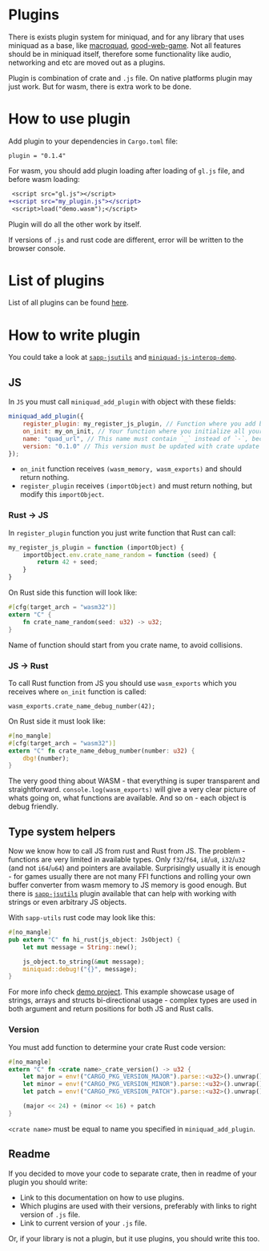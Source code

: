 # Plugins

There is exists plugin system for miniquad, and for any library that uses miniquad as a base, like [macroquad](https://github.com/not-fl3/macroquad), [good-web-game](https://github.com/not-fl3/good-web-game). Not all features should be in miniquad itself, therefore some functionality like audio, networking and etc are moved out as a plugins.

Plugin is combination of crate and `.js` file. On native platforms plugin may just work. But for wasm, there is extra work to be done.

# How to use plugin

Add plugin to your dependencies in `Cargo.toml` file:

```
plugin = "0.1.4"
```

For wasm, you should add plugin loading after loading of `gl.js` file, and before wasm loading: 

```diff
 <script src="gl.js"></script>
+<script src="my_plugin.js"></script>
 <script>load("demo.wasm");</script>
```

Plugin will do all the other work by itself.

If versions of `.js` and rust code are different, error will be written to the browser console.

# List of plugins

List of all plugins can be found [here](https://github.com/ozkriff/awesome-quads#plugins).

# How to write plugin

You could take a look at [`sapp-jsutils`](https://github.com/not-fl3/sapp-jsutils/) and [`miniquad-js-interop-demo`](https://github.com/not-fl3/miniquad-js-interop-demo).

## JS

In `JS` you must call `miniquad_add_plugin` with object with these fields:
```js
miniquad_add_plugin({
    register_plugin: my_register_js_plugin, // Function where you add bindings. Will be called before wasm initialization. Can add additional function to wasm's import table: to make plugins JS code available for wasm.
    on_init: my_on_init, // Your function where you initialize all your data. Will be called after successful wasm initialization and to allow plugin store wasm's export table and wasm's memory - to call any rust function available later in JS.
    name: "quad_url", // This name must contain `_` instead of `-`, because next it will be used to call function to get current version.
    version: "0.1.0" // This version must be updated with crate update
});
```

* `on_init` function receives `(wasm_memory, wasm_exports)` and should return nothing.
* `register_plugin` receives `(importObject)` and must return nothing, but modify this `importObject`.

### Rust → JS

In `register_plugin` function you just write function that Rust can call: 
```js
my_register_js_plugin = function (importObject) {
    importObject.env.crate_name_random = function (seed) {
        return 42 + seed;
    }
}
```

On Rust side this function will look like:
```rust
#[cfg(target_arch = "wasm32")]
extern "C" {
    fn crate_name_random(seed: u32) -> u32;
}
```

Name of function should start from you crate name, to avoid collisions.

### JS → Rust

To call Rust function from JS you should use `wasm_exports` which you receives where `on_init` function is called:
```JS
wasm_exports.crate_name_debug_number(42);
```

On Rust side it must look like: 

```rust
#[no_mangle]
#[cfg(target_arch = "wasm32")]
extern "C" fn crate_name_debug_number(number: u32) {
	dbg!(number);
}
```

The very good thing about WASM - that everything is super transparent and straightforward. `console.log(wasm_exports)` will give a very clear picture of whats going on, what functions are available. And so on - each object is debug friendly.

## Type system helpers

Now we know how to call JS from rust and Rust from JS. The problem - functions are very limited in available types. Only `f32`/`f64`, `i8`/`u8`, `i32`/`u32` (and not `i64`/`u64`) and pointers are available. Surprisingly usually it is enough - for games usually there are not many FFI functions and rolling your own buffer converter from wasm memory to JS memory is good enough. But there is [`sapp-jsutils`](https://github.com/not-fl3/sapp-jsutils/) plugin available that can help with working with strings or even arbitrary JS objects. 

With `sapp-utils` rust code may look like this: 
```rust
#[no_mangle]
pub extern "C" fn hi_rust(js_object: JsObject) {
    let mut message = String::new();

    js_object.to_string(&mut message);
    miniquad::debug!("{}", message);
}
```

For more info check [demo project](https://github.com/not-fl3/miniquad-js-interop-demo). This example showcase usage of strings, arrays and structs bi-directional usage - complex types are used in both argument and return positions for both JS and Rust calls.

### Version

You must add function to determine your crate Rust code version:
```rust
#[no_mangle]
extern "C" fn <crate name>_crate_version() -> u32 {
    let major = env!("CARGO_PKG_VERSION_MAJOR").parse::<u32>().unwrap();
    let minor = env!("CARGO_PKG_VERSION_MINOR").parse::<u32>().unwrap();
    let patch = env!("CARGO_PKG_VERSION_PATCH").parse::<u32>().unwrap();

    (major << 24) + (minor << 16) + patch
}
```

`<crate name>` must be equal to name you specified in `miniquad_add_plugin`.

## Readme

If you decided to move your code to separate crate, then in readme of your plugin you should write:
* Link to this documentation on how to use plugins.
* Which plugins are used with their versions, preferably with links to right version of `.js` file.
* Link to current version of your `.js` file.

Or, if your library is not a plugin, but it use plugins, you should write this too.

